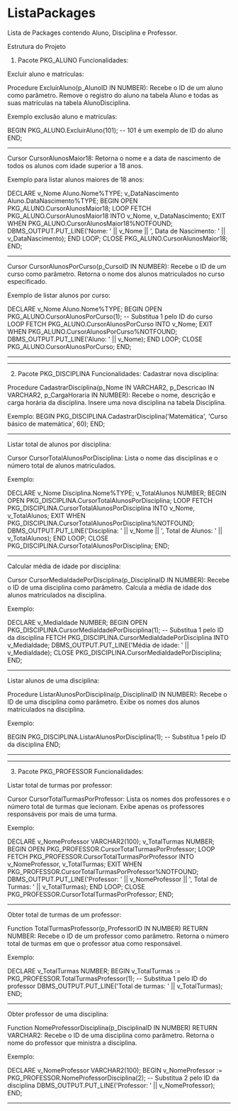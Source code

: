 # ListaPackages 
Lista de Packages contendo Aluno, Disciplina e Professor.

Estrutura do Projeto
1. Pacote PKG_ALUNO
Funcionalidades:

Excluir aluno e matrículas:

Procedure ExcluirAluno(p_AlunoID IN NUMBER):
Recebe o ID de um aluno como parâmetro.
Remove o registro do aluno na tabela Aluno e todas as suas matrículas na tabela AlunoDisciplina.

Exemplo exclusão aluno e matriculas: 

BEGIN
    PKG_ALUNO.ExcluirAluno(101); -- 101 é um exemplo de ID do aluno
END;

-----------------------------------------------------------------------------------------------------------------------------------------------------------------------------------------------------------------------------------------------

Cursor CursorAlunosMaior18:
Retorna o nome e a data de nascimento de todos os alunos com idade superior a 18 anos.

Exemplo para listar alunos maiores de 18 anos:

DECLARE
    v_Nome Aluno.Nome%TYPE;
    v_DataNascimento Aluno.DataNascimento%TYPE;
BEGIN
    OPEN PKG_ALUNO.CursorAlunosMaior18;
    LOOP
        FETCH PKG_ALUNO.CursorAlunosMaior18 INTO v_Nome, v_DataNascimento;
        EXIT WHEN PKG_ALUNO.CursorAlunosMaior18%NOTFOUND;
        DBMS_OUTPUT.PUT_LINE('Nome: ' || v_Nome || ', Data de Nascimento: ' || v_DataNascimento);
    END LOOP;
    CLOSE PKG_ALUNO.CursorAlunosMaior18;
END;

-----------------------------------------------------------------------------------------------------------------------------------------------------------------------------------------------------------------------------------------------

Cursor CursorAlunosPorCurso(p_CursoID IN NUMBER):
Recebe o ID de um curso como parâmetro.
Retorna o nome dos alunos matriculados no curso especificado.

Exemplo de listar alunos por curso:

DECLARE
    v_Nome Aluno.Nome%TYPE;
BEGIN
    OPEN PKG_ALUNO.CursorAlunosPorCurso(1); -- Substitua 1 pelo ID do curso
    LOOP
        FETCH PKG_ALUNO.CursorAlunosPorCurso INTO v_Nome;
        EXIT WHEN PKG_ALUNO.CursorAlunosPorCurso%NOTFOUND;
        DBMS_OUTPUT.PUT_LINE('Aluno: ' || v_Nome);
    END LOOP;
    CLOSE PKG_ALUNO.CursorAlunosPorCurso;
END;

-----------------------------------------------------------------------------------------------------------------------------------------------------------------------------------------------------------------------------------------------
-----------------------------------------------------------------------------------------------------------------------------------------------------------------------------------------------------------------------------------------------

2. Pacote PKG_DISCIPLINA
Funcionalidades:
Cadastrar nova disciplina:

Procedure CadastrarDisciplina(p_Nome IN VARCHAR2, p_Descricao IN VARCHAR2, p_CargaHoraria IN NUMBER):
Recebe o nome, descrição e carga horária da disciplina.
Insere uma nova disciplina na tabela Disciplina.

Exemplo:
BEGIN
    PKG_DISCIPLINA.CadastrarDisciplina('Matemática', 'Curso básico de matemática', 60);
END;

-----------------------------------------------------------------------------------------------------------------------------------------------------------------------------------------------------------------------------------------------

Listar total de alunos por disciplina:

Cursor CursorTotalAlunosPorDisciplina:
Lista o nome das disciplinas e o número total de alunos matriculados.

Exemplo:

DECLARE
    v_Nome Disciplina.Nome%TYPE;
    v_TotalAlunos NUMBER;
BEGIN
    OPEN PKG_DISCIPLINA.CursorTotalAlunosPorDisciplina;
    LOOP
        FETCH PKG_DISCIPLINA.CursorTotalAlunosPorDisciplina INTO v_Nome, v_TotalAlunos;
        EXIT WHEN PKG_DISCIPLINA.CursorTotalAlunosPorDisciplina%NOTFOUND;
        DBMS_OUTPUT.PUT_LINE('Disciplina: ' || v_Nome || ', Total de Alunos: ' || v_TotalAlunos);
    END LOOP;
    CLOSE PKG_DISCIPLINA.CursorTotalAlunosPorDisciplina;
END;

-----------------------------------------------------------------------------------------------------------------------------------------------------------------------------------------------------------------------------------------------

Calcular média de idade por disciplina:

Cursor CursorMediaIdadePorDisciplina(p_DisciplinaID IN NUMBER):
Recebe o ID de uma disciplina como parâmetro.
Calcula a média de idade dos alunos matriculados na disciplina.

Exemplo:

DECLARE
    v_MediaIdade NUMBER;
BEGIN
    OPEN PKG_DISCIPLINA.CursorMediaIdadePorDisciplina(1); -- Substitua 1 pelo ID da disciplina
    FETCH PKG_DISCIPLINA.CursorMediaIdadePorDisciplina INTO v_MediaIdade;
    DBMS_OUTPUT.PUT_LINE('Média de idade: ' || v_MediaIdade);
    CLOSE PKG_DISCIPLINA.CursorMediaIdadePorDisciplina;
END;

-----------------------------------------------------------------------------------------------------------------------------------------------------------------------------------------------------------------------------------------------

Listar alunos de uma disciplina:

Procedure ListarAlunosPorDisciplina(p_DisciplinaID IN NUMBER):
Recebe o ID de uma disciplina como parâmetro.
Exibe os nomes dos alunos matriculados na disciplina.

Exemplo:

BEGIN
    PKG_DISCIPLINA.ListarAlunosPorDisciplina(1); -- Substitua 1 pelo ID da disciplina
END;

-----------------------------------------------------------------------------------------------------------------------------------------------------------------------------------------------------------------------------------------------
-----------------------------------------------------------------------------------------------------------------------------------------------------------------------------------------------------------------------------------------------

3. Pacote PKG_PROFESSOR
Funcionalidades:

Listar total de turmas por professor:

Cursor CursorTotalTurmasPorProfessor:
Lista os nomes dos professores e o número total de turmas que lecionam.
Exibe apenas os professores responsáveis por mais de uma turma.

Exemplo:

DECLARE
    v_NomeProfessor VARCHAR2(100);
    v_TotalTurmas NUMBER;
BEGIN
    OPEN PKG_PROFESSOR.CursorTotalTurmasPorProfessor;
    LOOP
        FETCH PKG_PROFESSOR.CursorTotalTurmasPorProfessor INTO v_NomeProfessor, v_TotalTurmas;
        EXIT WHEN PKG_PROFESSOR.CursorTotalTurmasPorProfessor%NOTFOUND;
        DBMS_OUTPUT.PUT_LINE('Professor: ' || v_NomeProfessor || ', Total de Turmas: ' || v_TotalTurmas);
    END LOOP;
    CLOSE PKG_PROFESSOR.CursorTotalTurmasPorProfessor;
END;

-----------------------------------------------------------------------------------------------------------------------------------------------------------------------------------------------------------------------------------------------

Obter total de turmas de um professor:

Function TotalTurmasProfessor(p_ProfessorID IN NUMBER) RETURN NUMBER:
Recebe o ID de um professor como parâmetro.
Retorna o número total de turmas em que o professor atua como responsável.

Exemplo:

DECLARE
    v_TotalTurmas NUMBER;
BEGIN
    v_TotalTurmas := PKG_PROFESSOR.TotalTurmasProfessor(1); -- Substitua 1 pelo ID do professor
    DBMS_OUTPUT.PUT_LINE('Total de turmas: ' || v_TotalTurmas);
END;

-----------------------------------------------------------------------------------------------------------------------------------------------------------------------------------------------------------------------------------------------

Obter professor de uma disciplina:

Function NomeProfessorDisciplina(p_DisciplinaID IN NUMBER) RETURN VARCHAR2:
Recebe o ID de uma disciplina como parâmetro.
Retorna o nome do professor que ministra a disciplina.

Exemplo:

DECLARE
    v_NomeProfessor VARCHAR2(100);
BEGIN
    v_NomeProfessor := PKG_PROFESSOR.NomeProfessorDisciplina(2); -- Substitua 2 pelo ID da disciplina
    DBMS_OUTPUT.PUT_LINE('Professor: ' || v_NomeProfessor);
END;

-----------------------------------------------------------------------------------------------------------------------------------------------------------------------------------------------------------------------------------------------
